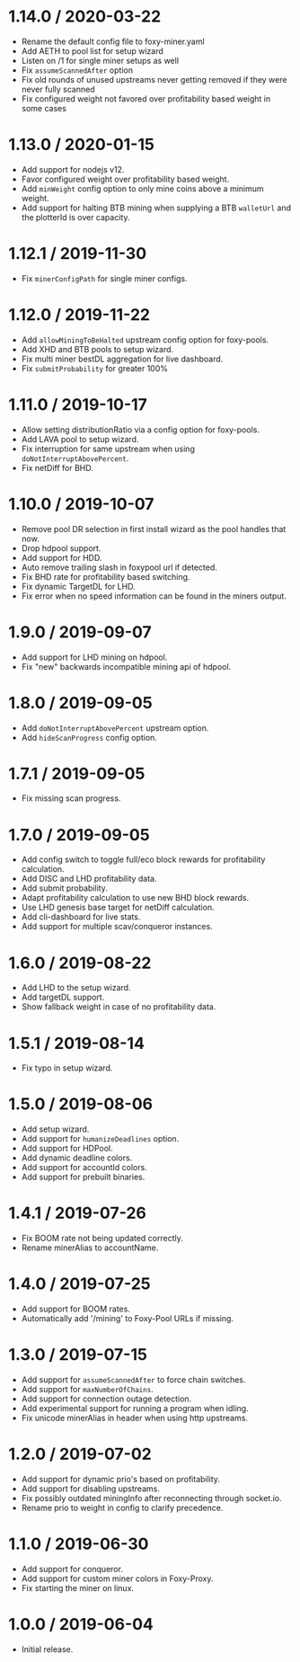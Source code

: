 1.14.0 / 2020-03-22
==================

* Rename the default config file to foxy-miner.yaml
* Add AETH to pool list for setup wizard
* Listen on /1 for single miner setups as well
* Fix `assumeScannedAfter` option
* Fix old rounds of unused upstreams never getting removed if they were never fully scanned
* Fix configured weight not favored over profitability based weight in some cases

1.13.0 / 2020-01-15
==================

* Add support for nodejs v12.
* Favor configured weight over profitability based weight.
* Add `minWeight` config option to only mine coins above a minimum weight.
* Add support for halting BTB mining when supplying a BTB `walletUrl` and the plotterId is over capacity.

1.12.1 / 2019-11-30
==================

* Fix `minerConfigPath` for single miner configs.

1.12.0 / 2019-11-22
==================

* Add `allowMiningToBeHalted` upstream config option for foxy-pools.
* Add XHD and BTB pools to setup wizard.
* Fix multi miner bestDL aggregation for live dashboard.
* Fix `submitProbability` for greater 100%

1.11.0 / 2019-10-17
==================

* Allow setting distributionRatio via a config option for foxy-pools.
* Add LAVA pool to setup wizard.
* Fix interruption for same upstream when using `doNotInterruptAbovePercent`.
* Fix netDiff for BHD.

1.10.0 / 2019-10-07
==================

* Remove pool DR selection in first install wizard as the pool handles that now.
* Drop hdpool support.
* Add support for HDD.
* Auto remove trailing slash in foxypool url if detected.
* Fix BHD rate for profitability based switching.
* Fix dynamic TargetDL for LHD.
* Fix error when no speed information can be found in the miners output.

1.9.0 / 2019-09-07
==================

* Add support for LHD mining on hdpool.
* Fix "new" backwards incompatible mining api of hdpool.

1.8.0 / 2019-09-05
==================

* Add `doNotInterruptAbovePercent` upstream option.
* Add `hideScanProgress` config option.

1.7.1 / 2019-09-05
==================

* Fix missing scan progress.

1.7.0 / 2019-09-05
==================

* Add config switch to toggle full/eco block rewards for profitability calculation.
* Add DISC and LHD profitability data.
* Add submit probability.
* Adapt profitability calculation to use new BHD block rewards.
* Use LHD genesis base target for netDiff calculation.
* Add cli-dashboard for live stats.
* Add support for multiple scav/conqueror instances.

1.6.0 / 2019-08-22
==================

* Add LHD to the setup wizard.
* Add targetDL support.
* Show fallback weight in case of no profitability data.

1.5.1 / 2019-08-14
==================

* Fix typo in setup wizard.

1.5.0 / 2019-08-06
==================

* Add setup wizard.
* Add support for `humanizeDeadlines` option.
* Add support for HDPool.
* Add dynamic deadline colors.
* Add support for accountId colors.
* Add support for prebuilt binaries.

1.4.1 / 2019-07-26
==================

* Fix BOOM rate not being updated correctly.
* Rename minerAlias to accountName.

1.4.0 / 2019-07-25
==================

* Add support for BOOM rates.
* Automatically add '/mining' to Foxy-Pool URLs if missing.

1.3.0 / 2019-07-15
==================

* Add support for `assumeScannedAfter` to force chain switches.
* Add support for `maxNumberOfChains`.
* Add support for connection outage detection.
* Add experimental support for running a program when idling.
* Fix unicode minerAlias in header when using http upstreams.

1.2.0 / 2019-07-02
==================

* Add support for dynamic prio's based on profitability.
* Add support for disabling upstreams.
* Fix possibly outdated miningInfo after reconnecting through socket.io.
* Rename prio to weight in config to clarify precedence.

1.1.0 / 2019-06-30
==================

* Add support for conqueror.
* Add support for custom miner colors in Foxy-Proxy.
* Fix starting the miner on linux.

1.0.0 / 2019-06-04
==================

* Initial release.
